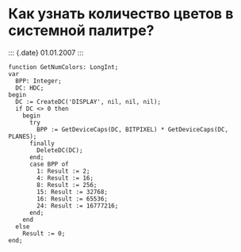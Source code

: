 Как узнать количество цветов в системной палитре?
=================================================

::: {.date}
01.01.2007
:::

    function GetNumColors: LongInt;
    var
      BPP: Integer;
      DC: HDC;
    begin
      DC := CreateDC('DISPLAY', nil, nil, nil);
      if DC <> 0 then
        begin
          try
            BPP := GetDeviceCaps(DC, BITPIXEL) * GetDeviceCaps(DC, PLANES);
          finally
            DeleteDC(DC);
          end;
          case BPP of
            1: Result := 2;
            4: Result := 16;
            8: Result := 256;
            15: Result := 32768;
            16: Result := 65536;
            24: Result := 16777216;
          end;
        end
      else
        Result := 0;
    end;
